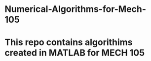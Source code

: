 # Numerical-Algorithms-for-Mech-105
#   This repo contains algorithims created in MATLAB for MECH 105
